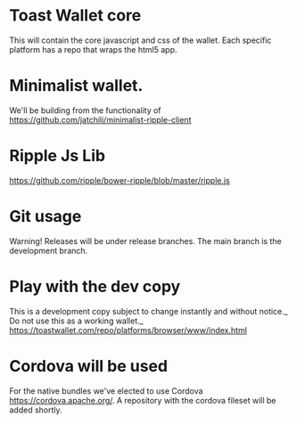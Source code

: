 # Toast Wallet core
This will contain the core javascript and css of the wallet. Each specific platform has a repo that wraps the html5 app.
# Minimalist wallet.
We'll be building from the functionality of https://github.com/jatchili/minimalist-ripple-client
# Ripple Js Lib
https://github.com/ripple/bower-ripple/blob/master/ripple.js
# Git usage
Warning! Releases will be under release branches. The main branch is the development branch.
# Play with the dev copy
This is a development copy subject to change instantly and without notice._ Do not use this as a working wallet._
https://toastwallet.com/repo/platforms/browser/www/index.html
# Cordova will be used
For the native bundles we've elected to use Cordova https://cordova.apache.org/. A repository with the cordova fileset will be added shortly.

